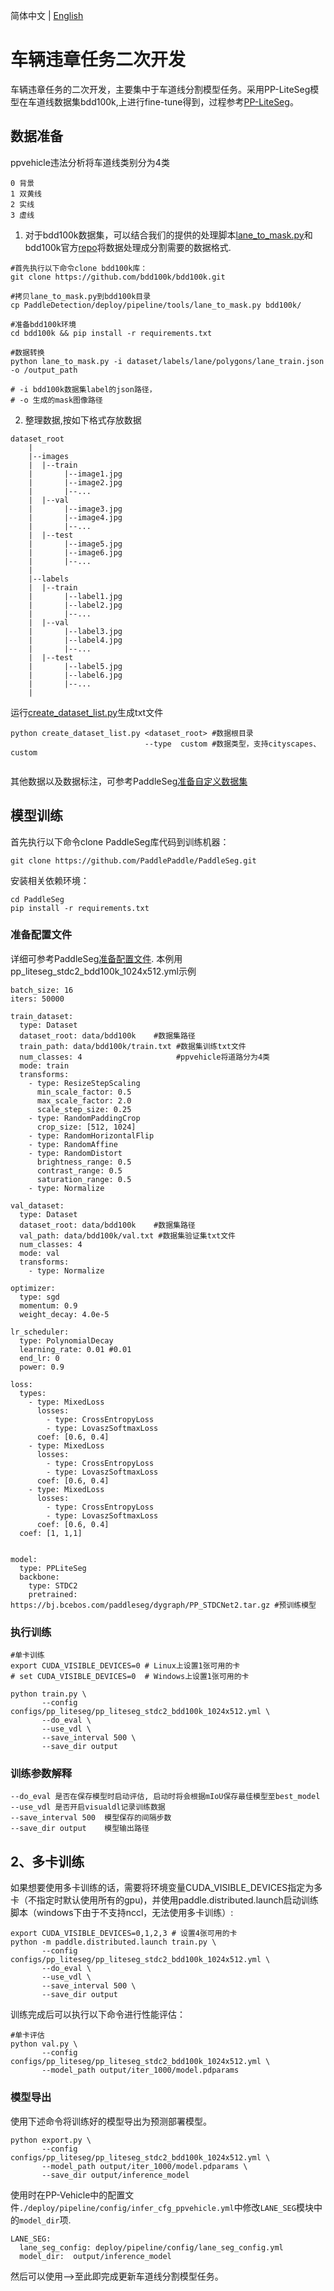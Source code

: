 简体中文 | [English](./ppvehicle_violation_en.md)

# 车辆违章任务二次开发

车辆违章任务的二次开发，主要集中于车道线分割模型任务。采用PP-LiteSeg模型在车道线数据集bdd100k,上进行fine-tune得到，过程参考[PP-LiteSeg](https://github.com/PaddlePaddle/PaddleSeg/blob/release/2.7/configs/pp_liteseg/README.md)。

## 数据准备

ppvehicle违法分析将车道线类别分为4类
```
0 背景
1 双黄线
2 实线
3 虚线

```

1. 对于bdd100k数据集，可以结合我们的提供的处理脚本[lane_to_mask.py](../../../deploy/pipeline/tools/lane_to_mask.py)和bdd100k官方[repo](https://github.com/bdd100k/bdd100k)将数据处理成分割需要的数据格式.

```
#首先执行以下命令clone bdd100k库：
git clone https://github.com/bdd100k/bdd100k.git

#拷贝lane_to_mask.py到bdd100k目录
cp PaddleDetection/deploy/pipeline/tools/lane_to_mask.py bdd100k/

#准备bdd100k环境
cd bdd100k && pip install -r requirements.txt

#数据转换
python lane_to_mask.py -i dataset/labels/lane/polygons/lane_train.json -o /output_path

# -i bdd100k数据集label的json路径，
# -o 生成的mask图像路径

```

2. 整理数据,按如下格式存放数据
```
dataset_root
    |
    |--images  
    |  |--train
    |       |--image1.jpg
    |       |--image2.jpg
    |       |--...
    |  |--val
    |       |--image3.jpg
    |       |--image4.jpg
    |       |--...
    |  |--test
    |       |--image5.jpg
    |       |--image6.jpg
    |       |--...
    |
    |--labels  
    |  |--train
    |       |--label1.jpg
    |       |--label2.jpg
    |       |--...
    |  |--val
    |       |--label3.jpg
    |       |--label4.jpg
    |       |--...
    |  |--test
    |       |--label5.jpg
    |       |--label6.jpg
    |       |--...
    |
```
运行[create_dataset_list.py](../../../deploy/pipeline/tools/create_dataset_list.py)生成txt文件
```
python create_dataset_list.py <dataset_root> #数据根目录
                              --type  custom #数据类型，支持cityscapes、custom


```
其他数据以及数据标注，可参考PaddleSeg[准备自定义数据集](https://github.com/PaddlePaddle/PaddleSeg/blob/release/2.7/docs/data/marker/marker_cn.md)


## 模型训练

首先执行以下命令clone PaddleSeg库代码到训练机器：
```
git clone https://github.com/PaddlePaddle/PaddleSeg.git
```

安装相关依赖环境：
```
cd PaddleSeg
pip install -r requirements.txt
```

### 准备配置文件
详细可参考PaddleSeg[准备配置文件](https://github.com/PaddlePaddle/PaddleSeg/blob/release/2.7/docs/config/pre_config_cn.md).
本例用pp_liteseg_stdc2_bdd100k_1024x512.yml示例

```
batch_size: 16
iters: 50000

train_dataset:
  type: Dataset
  dataset_root: data/bdd100k    #数据集路径  
  train_path: data/bdd100k/train.txt #数据集训练txt文件
  num_classes: 4                     #ppvehicle将道路分为4类
  mode: train
  transforms:
    - type: ResizeStepScaling
      min_scale_factor: 0.5
      max_scale_factor: 2.0
      scale_step_size: 0.25
    - type: RandomPaddingCrop
      crop_size: [512, 1024]
    - type: RandomHorizontalFlip
    - type: RandomAffine
    - type: RandomDistort
      brightness_range: 0.5
      contrast_range: 0.5
      saturation_range: 0.5
    - type: Normalize

val_dataset:
  type: Dataset
  dataset_root: data/bdd100k    #数据集路径
  val_path: data/bdd100k/val.txt #数据集验证集txt文件
  num_classes: 4
  mode: val
  transforms:
    - type: Normalize

optimizer:
  type: sgd
  momentum: 0.9
  weight_decay: 4.0e-5

lr_scheduler:
  type: PolynomialDecay
  learning_rate: 0.01 #0.01
  end_lr: 0
  power: 0.9

loss:
  types:
    - type: MixedLoss
      losses:
        - type: CrossEntropyLoss
        - type: LovaszSoftmaxLoss
      coef: [0.6, 0.4]
    - type: MixedLoss
      losses:
        - type: CrossEntropyLoss
        - type: LovaszSoftmaxLoss
      coef: [0.6, 0.4]
    - type: MixedLoss
      losses:
        - type: CrossEntropyLoss
        - type: LovaszSoftmaxLoss
      coef: [0.6, 0.4]
  coef: [1, 1,1]


model:
  type: PPLiteSeg
  backbone:
    type: STDC2
    pretrained: https://bj.bcebos.com/paddleseg/dygraph/PP_STDCNet2.tar.gz #预训练模型
```

### 执行训练

```
#单卡训练
export CUDA_VISIBLE_DEVICES=0 # Linux上设置1张可用的卡
# set CUDA_VISIBLE_DEVICES=0  # Windows上设置1张可用的卡

python train.py \
       --config configs/pp_liteseg/pp_liteseg_stdc2_bdd100k_1024x512.yml \
       --do_eval \
       --use_vdl \
       --save_interval 500 \
       --save_dir output

```
### 训练参数解释
```
--do_eval 是否在保存模型时启动评估, 启动时将会根据mIoU保存最佳模型至best_model
--use_vdl 是否开启visualdl记录训练数据
--save_interval 500  模型保存的间隔步数
--save_dir output    模型输出路径
```

## 2、多卡训练
如果想要使用多卡训练的话，需要将环境变量CUDA_VISIBLE_DEVICES指定为多卡（不指定时默认使用所有的gpu)，并使用paddle.distributed.launch启动训练脚本（windows下由于不支持nccl，无法使用多卡训练）:

```
export CUDA_VISIBLE_DEVICES=0,1,2,3 # 设置4张可用的卡
python -m paddle.distributed.launch train.py \
       --config configs/pp_liteseg/pp_liteseg_stdc2_bdd100k_1024x512.yml \
       --do_eval \
       --use_vdl \
       --save_interval 500 \
       --save_dir output
```


训练完成后可以执行以下命令进行性能评估：
```
#单卡评估
python val.py \
       --config configs/pp_liteseg/pp_liteseg_stdc2_bdd100k_1024x512.yml \
       --model_path output/iter_1000/model.pdparams
```


### 模型导出

使用下述命令将训练好的模型导出为预测部署模型。

```
python export.py \
       --config configs/pp_liteseg/pp_liteseg_stdc2_bdd100k_1024x512.yml \
       --model_path output/iter_1000/model.pdparams \
       --save_dir output/inference_model
```


使用时在PP-Vehicle中的配置文件`./deploy/pipeline/config/infer_cfg_ppvehicle.yml`中修改`LANE_SEG`模块中的`model_dir`项.
```
LANE_SEG:
  lane_seg_config: deploy/pipeline/config/lane_seg_config.yml  
  model_dir:  output/inference_model
```

然后可以使用-->至此即完成更新车道线分割模型任务。
